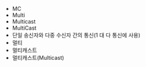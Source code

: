 ﻿- MC
- Multi
- Multicast
- MultiCast
- 단일 송신자와 다중 수신자 간의 통신(1 대 다 통신에 사용)
- 멀티
- 멀티캐스트
- 멀티캐스트(Multicast)
